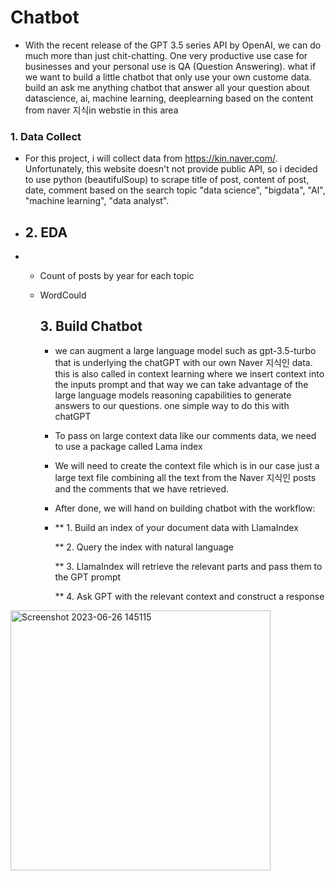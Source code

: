 # Chatbot

* With the recent release of the GPT 3.5 series API by OpenAI, we can do much more than just chit-chatting. One very productive use case for businesses and your personal use is QA (Question Answering). what if we want to build a little chatbot that only use your own custome data. build an ask me anything chatbot that answer all your question about datascience, ai, machine learning, deeplearning based on the content from naver 지식in webstie in this area

### 1. Data Collect

* For this project, i will collect data from  https://kin.naver.com/. Unfortunately, this website doesn't not provide public API, so i decided to use python (beautifulSoup) to scrape title of post, content of post, date, comment based on the search topic "data science", "bigdata", "AI", "machine learning", "data analyst".

* ## 2. EDA

* * Count of posts by year for each topic
  * WordCould
 
    ## 3. Build Chatbot

    * we can augment a large language model such as gpt-3.5-turbo that is underlying the chatGPT with our own Naver 지식인 data. this is also called in context learning where we insert context into the inputs prompt and that way we can take advantage of the large language models reasoning capabilities to generate answers to our questions. one simple way to do this with chatGPT
    *  To pass on large context data like our comments data, we need to use a package called Lama index
    *  We will need to create the context file which is in our case just a large text file combining all the text from the Naver 지식인 posts and the comments that we have retrieved.
    *  After done, we will hand on building chatbot with the workflow:
    * 
       ** 1. Build an index of your document data with LlamaIndex
      
       ** 2. Query the index with natural language
      
       ** 3. LlamaIndex will retrieve the relevant parts and pass them to the GPT prompt
      
       ** 4. Ask GPT with the relevant context and construct a response
      
<img width="416" alt="Screenshot 2023-06-26 145115" src="https://github.com/tam1511/Chatbot/assets/99704273/5e1f2cac-f0fb-4536-9fcb-91dd0620185d">
